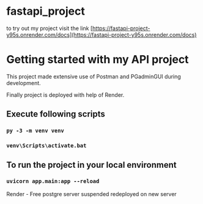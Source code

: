 # fastapi_project
 to try out my project visit the link [https://fastapi-project-y95s.onrender.com/docs](https://fastapi-project-y95s.onrender.com/docs)

 # Getting started with my API project
 
 This project made extensive use of Postman and PGadminGUI during development.

 Finally project is deployed with help of Render.

 ## Execute following scripts

 ### `py -3 -m venv venv`

 ### `venv\Scripts\activate.bat`

 ## To run the project in your local environment 

 ### `uvicorn app.main:app --reload`

 Render - Free postgre server suspended
 redeployed on new server
